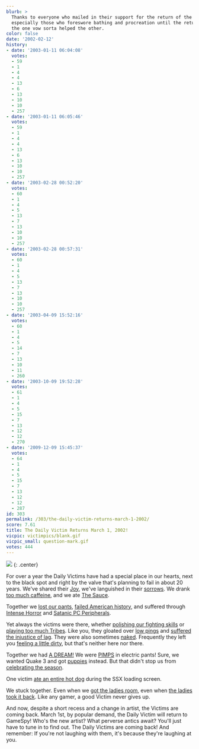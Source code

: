 ```yaml
---
blurb: >
  Thanks to everyone who mailed in their support for the return of the Daily Victim,
  especially those who foreswore bathing and procreation until the return. Although
  the one vow sorta helped the other.
color: false
date: '2002-02-12'
history:
- date: '2003-01-11 06:04:08'
  votes:
  - 59
  - 1
  - 4
  - 4
  - 13
  - 6
  - 13
  - 10
  - 10
  - 257
- date: '2003-01-11 06:05:46'
  votes:
  - 59
  - 1
  - 4
  - 4
  - 13
  - 6
  - 13
  - 10
  - 10
  - 257
- date: '2003-02-28 00:52:20'
  votes:
  - 60
  - 1
  - 4
  - 5
  - 13
  - 7
  - 13
  - 10
  - 10
  - 257
- date: '2003-02-28 00:57:31'
  votes:
  - 60
  - 1
  - 4
  - 5
  - 13
  - 7
  - 13
  - 10
  - 10
  - 257
- date: '2003-04-09 15:52:16'
  votes:
  - 60
  - 1
  - 4
  - 5
  - 14
  - 7
  - 13
  - 10
  - 11
  - 260
- date: '2003-10-09 19:52:28'
  votes:
  - 61
  - 1
  - 4
  - 5
  - 15
  - 7
  - 13
  - 12
  - 12
  - 270
- date: '2009-12-09 15:45:37'
  votes:
  - 64
  - 1
  - 4
  - 5
  - 15
  - 7
  - 13
  - 12
  - 12
  - 287
id: 303
permalink: /303/the-daily-victim-returns-march-1-2002/
score: 7.61
title: The Daily Victim Returns March 1, 2002!
vicpic: victimpics/blank.gif
vicpic_small: question-mark.gif
votes: 444
---
```


  
![](img/victimpics/feb02/victimtease.jpg)
{: .center}

For over a year the Daily Victims have had a special place in our
hearts, next to the black spot and right by the valve that's planning to
fail in about 20 years. We've shared their [Joy](%ARTICLE[79]%),
we've languished in their [sorrows](%ARTICLE[49]%). We drank [too
much caffeine](%ARTICLE[46]%), and we ate [The
Sauce](%ARTICLE[118]%).

Together we [lost our pants](%ARTICLE[104]%), [failed American
history](%ARTICLE[174]%), and suffered through [Intense
Horror](%ARTICLE[190]%) and [Satanic PC
Peripherals](%ARTICLE[277]%).

Yet always the victims were there, whether [polishing our fighting
skills](%ARTICLE[239]%) or [playing too much
Tribes](%ARTICLE[170]%). Like you, they gloated over [low
pings](%ARTICLE[186]%) and [suffered the injustice of
lag](%ARTICLE[242]%). They were also sometimes
[naked](%ARTICLE[114]%). Frequently they left you [feeling a little
dirty](%ARTICLE[94]%), but that's neither here nor there.

Together we had [A DREAM!](%ARTICLE[266]%) We were
[PIMPS](%ARTICLE[204]%) in electric pants! Sure, we wanted Quake 3
and got [puppies](%ARTICLE[82]%) instead. But that didn't stop us
from [celebrating the season](%ARTICLE[80]%).

One victim [ate an entire hot dog](%ARTICLE[222]%) during the SSX
loading screen.

We stuck together. Even when we [got the ladies
room](%ARTICLE[51]%), even when [the ladies took it
back](%ARTICLE[116]%). Like any gamer, a good Victim never gives up.

And now, despite a short recess and a change in artist, the Victims are
coming back. March 1st, by popular demand, the Daily Victim will return
to GameSpy! Who's the new artist? What perverse antics await? You'll
just have to tune in to find out. The Daily Victims are coming back! And
remember: If you're not laughing with them, it's because they're
laughing at you.
